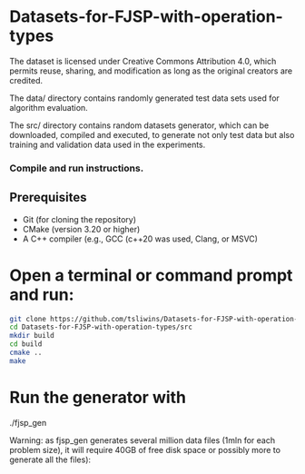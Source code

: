 # Datasets-for-FJSP-with-operation-types

The dataset is licensed under Creative Commons Attribution 4.0, which permits reuse, sharing, and modification as long as the original creators are credited.

The data/ directory contains randomly generated test data sets used for algorithm evaluation.

The src/ directory contains random datasets generator, which can be downloaded, compiled and executed, to generate not only test data but also training and validation data used in the experiments.

### Compile and run instructions.
 
## Prerequisites

- Git (for cloning the repository)
- CMake (version 3.20 or higher)
- A C++ compiler (e.g., GCC (c++20 was used, Clang, or MSVC)

# Open a terminal or command prompt and run:

```bash
git clone https://github.com/tsliwins/Datasets-for-FJSP-with-operation-types.git
cd Datasets-for-FJSP-with-operation-types/src
mkdir build
cd build
cmake ..
make
```

# Run the generator with
./fjsp_gen

Warning: as fjsp_gen generates several million data files (1mln for each problem size), it will require 40GB of free disk space or possibly more to generate all the files):




   

